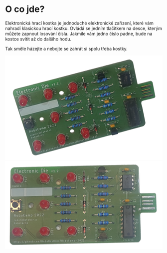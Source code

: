 # O co jde?

Elektronická hrací kostka je jednoduché elektronické zařízení, které vám nahradí klasickou hrací kostku.
Ovládá se jedním tlačítkem na desce, kterým můžete zapnout losování čísla. Jakmile vám jedno číslo padne, bude na kostce svítit až do dalšího hodu.

Tak směle házejte a nebojte se zahrát si spolu třeba kostky.

![RoboSvit schéma](assets/fancy/Electronic_dice-01.png)
![RoboSvit schéma](assets/fancy/Electronic_dice-02.png)
